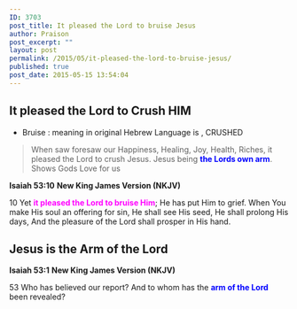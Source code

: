 ```yaml
---
ID: 3703
post_title: It pleased the Lord to bruise Jesus
author: Praison
post_excerpt: ""
layout: post
permalink: /2015/05/it-pleased-the-lord-to-bruise-jesus/
published: true
post_date: 2015-05-15 13:54:04
---
```

<h2>It pleased the Lord to Crush HIM</h2>
<ul>
	<li>Bruise : meaning in original Hebrew Language is , CRUSHED</li>
</ul>
<blockquote>When saw foresaw our Happiness, Healing, Joy, Health, Riches, it pleased the Lord to crush Jesus. Jesus being <strong><span style="color: #0000ff;">the Lords own arm</span></strong>. Shows Gods Love for us</blockquote>
<strong>Isaiah 53:10</strong>
<strong> New King James Version (NKJV)</strong>

10 Yet <span style="color: #ff00ff;"><strong>it pleased the Lord to bruise Him</strong></span>;
He has put Him to grief.
When You make His soul an offering for sin,
He shall see His seed, He shall prolong His days,
And the pleasure of the Lord shall prosper in His hand.
<h2>Jesus is the Arm of the Lord</h2>
<strong>Isaiah 53:1</strong>
<strong> New King James Version (NKJV)</strong>

53 Who has believed our report?
And to whom has the <span style="color: #0000ff;"><strong>arm of the Lord</strong></span> been revealed?

&nbsp;